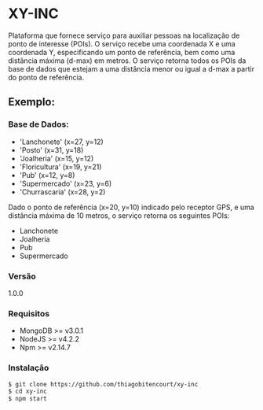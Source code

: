 # XY-INC
Plataforma que fornece serviço para auxiliar pessoas na localização de ponto de interesse (POIs).
O serviço recebe uma coordenada X e uma coordenada Y, especificando um ponto de referência, bem como uma distância máxima (d-max) em metros. O serviço retorna todos os POIs da base de dados que estejam a uma distância menor ou igual a d-max a partir do ponto de referência.
## Exemplo:
### Base de Dados:
+ 'Lanchonete' (x=27, y=12)
+ 'Posto' (x=31, y=18)
+ 'Joalheria' (x=15, y=12)
+ 'Floricultura' (x=19, y=21)
+ 'Pub' (x=12, y=8)
+ 'Supermercado' (x=23, y=6)
+ 'Churrascaria' (x=28, y=2)

Dado o ponto de referência (x=20, y=10) indicado pelo receptor GPS, e uma distância máxima de 10 metros, o serviço retorna os seguintes POIs:
+ Lanchonete
+ Joalheria
+ Pub
+ Supermercado

### Versão
1.0.0

### Requisitos
- MongoDB >= v3.0.1
- NodeJS >= v4.2.2
- Npm >= v2.14.7

### Instalação

```sh
$ git clone https://github.com/thiagobitencourt/xy-inc
$ cd xy-inc
$ npm start
```

